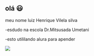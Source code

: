 ## olá 😃

meu nome luiz Henrique Vilela silva

-esdudo na escola Dr.Mitsusada Umetani

-esto utililando alura para apender


![](https://media.tenor.com/CDbvm1wkFsUAAAAM/sololeveling-anime.gif)
